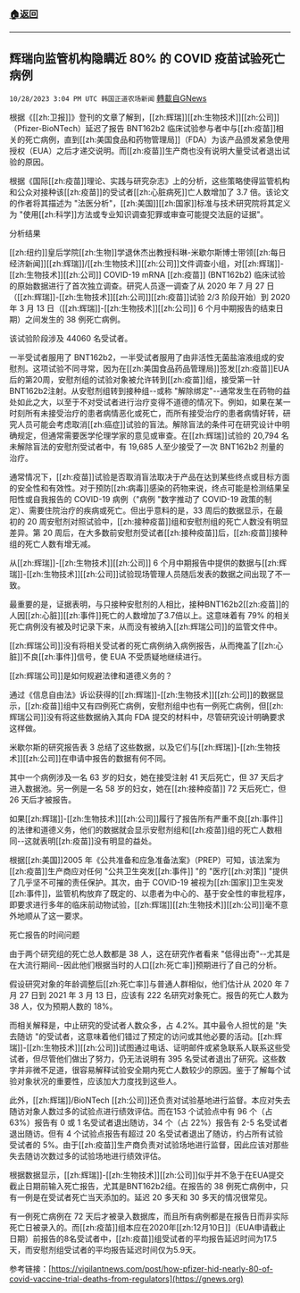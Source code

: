 ###  [:house:返回](README.md)
---


## 辉瑞向监管机构隐瞒近 80% 的 COVID 疫苗试验死亡病例
`10/28/2023 3:04 PM UTC 韩国正道农场新闻` [轉載自GNews](https://gnews.org/articles/1892554)

 
根据《[[zh:卫报]]》登刊的文章了解到，[[zh:辉瑞]][[zh:生物技术]][[zh:公司]]（Pfizer-BioNTech）延迟了报告 BNT162b2 临床试验参与者中与[[zh:疫苗]]相关的死亡病例，直到[[zh:美国食品和药物管理局]]（FDA）为该产品颁发紧急使用授权（EUA）之后才递交说明。而[[zh:疫苗]]生产商也没有说明大量受试者退出试验的原因。

  

根据《国际[[zh:疫苗]]理论、实践与研究杂志》上的分析，这些策略使得监管机构和公众对接种该[[zh:疫苗]]的受试者[[zh:心脏病死]]亡人数增加了 3.7 倍。该论文的作者将其描述为 "法医分析"，[[zh:美国]][[zh:国家]]标准与技术研究院将其定义为 "使用[[zh:科学]]方法或专业知识调查犯罪或审查可能提交法庭的证据"。

  

分析结果

[[zh:纽约]]皇后学院[[zh:生物]]学退休杰出教授科琳-米歇尔斯博士带领[[zh:每日经济新闻]][[zh:辉瑞]]/[[zh:生物技术]][[zh:公司]]文件调查小组，对[[zh:辉瑞]]-[[zh:生物技术]][[zh:公司]] COVID-19 mRNA [[zh:疫苗]] (BNT162b2) 临床试验的原始数据进行了首次独立调查。研究人员逐一调查了从 2020 年 7 月 27 日（[[zh:辉瑞]]-[[zh:生物技术]][[zh:公司]][[zh:疫苗]]试验 2/3 阶段开始）到 2020 年 3 月 13 日（[[zh:辉瑞]]-[[zh:生物技术]][[zh:公司]] 6 个月中期报告的结束日期）之间发生的 38 例死亡病例。

该试验阶段涉及 44060 名受试者。

  

一半受试者服用了 BNT162b2，一半受试者服用了由非活性无菌盐溶液组成的安慰剂。这项试验不同寻常，因为在[[zh:美国食品药品管理局]]签发[[zh:疫苗]]EUA后的第20周，安慰剂组的试验对象被允许转到[[zh:疫苗]]组，接受第一针BNT162b2注射。从安慰剂组转到接种组--或称 "解除绑定"--通常发生在药物的益处如此之大，以至于不对受试者进行治疗变得不道德的情况下。例如，如果在某一时刻所有未接受治疗的患者病情恶化或死亡，而所有接受治疗的患者病情好转，研究人员可能会考虑取消[[zh:癌症]]试验的盲法。解除盲法的条件可在研究设计中明确规定，但通常需要医学伦理学家的意见或审查。在[[zh:辉瑞]]试验的 20,794 名未解除盲法的安慰剂受试者中，有 19,685 人至少接受了一次 BNT162b2 剂量的治疗。

  

通常情况下，[[zh:疫苗]]试验是否取消盲法取决于产品在达到某些终点或目标方面的安全性和有效性。对于预防[[zh:病毒]]感染的药物来说，终点可能是检测结果呈阳性或自我报告的 COVID-19 病例（"病例 "数字推动了 COVID-19 政策的制定）、需要住院治疗的疾病或死亡。但出乎意料的是，33 周后的数据显示，在最初的 20 周安慰剂对照试验中，[[zh:接种疫苗]]组和安慰剂组的死亡人数没有明显差异。第 20 周后，在大多数前安慰剂受试者[[zh:接种疫苗]]后，[[zh:疫苗]]接种组的死亡人数有增无减。

  

从[[zh:辉瑞]]-[[zh:生物技术]][[zh:公司]] 6 个月中期报告中提供的数据与[[zh:辉瑞]]-[[zh:生物技术]][[zh:公司]]试验现场管理人员随后发表的数据之间出现了不一致。

最重要的是，证据表明，与只接种安慰剂的人相比，接种BNT162b2[[zh:疫苗]]的人因[[zh:心脏]][[zh:事件]]死亡的人数增加了3.7倍以上。这意味着有 79% 的相关死亡病例没有被及时记录下来，从而没有被纳入[[zh:辉瑞公司]]的监管文件中。

[[zh:辉瑞公司]]没有将相关受试者的死亡病例纳入病例报告，从而掩盖了[[zh:心脏]]不良[[zh:事件]]信号，使 EUA 不受质疑地继续进行。

  

[[zh:辉瑞公司]]是如何规避法律和道德义务的？

  

通过《信息自由法》诉讼获得的[[zh:辉瑞]]-[[zh:生物技术]][[zh:公司]]的数据显示，[[zh:疫苗]]组中又有四例死亡病例，安慰剂组中也有一例死亡病例，但[[zh:辉瑞公司]]没有将这些数据纳入其向 FDA 提交的材料中，尽管研究设计明确要求这样做。

米歇尔斯的研究报告表 3 总结了这些数据，以及它们与[[zh:辉瑞]]-[[zh:生物技术]][[zh:公司]]在申请中报告的数据有何不同。

其中一个病例涉及一名 63 岁的妇女，她在接受注射 41 天后死亡，但 37 天后才进入数据池。另一例是一名 58 岁的妇女，她在[[zh:接种疫苗]] 72 天后死亡，但 26 天后才被报告。

如果[[zh:辉瑞]]-[[zh:生物技术]][[zh:公司]]履行了报告所有严重不良[[zh:事件]]的法律和道德义务，他们的数据就会显示安慰剂组和[[zh:疫苗]]组的死亡人数相同--这就表明[[zh:疫苗]]没有明显的益处。

  

根据[[zh:美国]]2005 年《公共准备和应急准备法案》（PREP）可知，该法案为[[zh:疫苗]]生产商应对任何 "公共卫生突发[[zh:事件]] "的 "医疗[[zh:对策]] "提供了几乎坚不可摧的责任保护。其次，由于 COVID-19 被视为[[zh:国家]]卫生突发[[zh:事件]]，监管机构放弃了既定的、以患者为中心的、基于安全性的审批程序，即要求进行多年的临床前动物试验，[[zh:辉瑞]][[zh:生物技术]][[zh:公司]]毫不意外地顺从了这一要求。

  

死亡报告的时间问题

  

由于两个研究组的死亡总人数都是 38 人，这在研究作者看来 "低得出奇"--尤其是在大流行期间--因此他们根据当时的人口[[zh:死亡率]]预期进行了自己的分析。

  

假设研究对象的年龄调整后[[zh:死亡率]]与普通人群相似，他们估计从 2020 年 7 月 27 日到 2021 年 3 月 13 日，应该有 222 名研究对象死亡。报告的死亡人数为 38 人，仅为预期人数的 18%。

而相关解释是，中止研究的受试者人数众多，占 4.2%。其中最令人担忧的是 "失去随访 "的受试者，这意味着他们错过了预定的访问或其他必要的活动。[[zh:辉瑞]]-[[zh:生物技术]][[zh:公司]]试图通过电话、证明邮件或紧急联系人联系这些受试者，但尽管他们做出了努力，仍无法说明有 395 名受试者退出了研究。这些数字并非微不足道，很容易解释试验安全期内死亡人数较少的原因。鉴于了解每个试验对象状况的重要性，应该加大力度找到这些人。

此外，[[zh:辉瑞]]/BioNTech [[zh:公司]]还负责对试验基地进行监督。本应对失去随访对象人数过多的试验点进行绩效评估。而在153 个试验点中有 96 个（占 63%）报告有 0 或 1 名受试者退出随访，34 个（占 22%）报告有 2-5 名受试者退出随访。但有 4 个试验点报告有超过 20 名受试者退出了随访，约占所有试验受试者的 5%。由于[[zh:疫苗]]生产商负责对试验场地进行监督，因此应该对那些失去随访次数过多的试验场地进行绩效评估。

  

根据数据显示，[[zh:辉瑞]]-[[zh:生物技术]][[zh:公司]]似乎并不急于在EUA提交截止日期前输入死亡报告，尤其是BNT162b2组。在报告的 38 例死亡病例中，只有一例是在受试者死亡当天添加的。延迟 20 多天和 30 多天的情况很常见。

有一例死亡病例在 72 天后才被录入数据库，而且所有病例都是在报告日而非实际死亡日被录入的。而[[zh:疫苗]]组本应在2020年[[zh:12月10日]]（EUA申请截止日期）前报告的8名受试者中，[[zh:疫苗]]组受试者的平均报告延迟时间为17.5天，而安慰剂组受试者的平均报告延迟时间仅为5.9天。

参考链接：[https://vigilantnews.com/post/how-pfizer-hid-nearly-80-of-covid-vaccine-trial-deaths-from-regulators](https://gnews.org)
